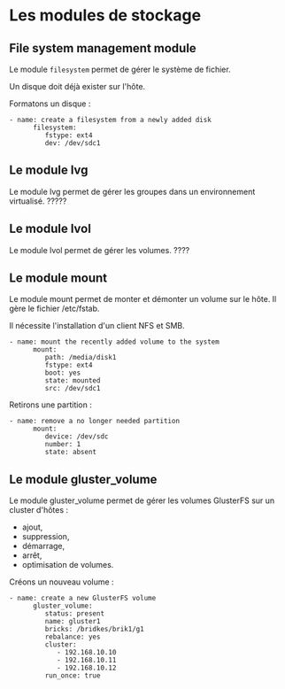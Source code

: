# Les modules de stockage

## File system management module

Le module `filesystem` permet de gérer le système de fichier.

Un disque doit déjà exister sur l'hôte.

Formatons un disque :

```
- name: create a filesystem from a newly added disk
      filesystem:
         fstype: ext4
         dev: /dev/sdc1
```

## Le module lvg

Le module lvg permet de gérer les groupes dans un environnement virtualisé. ?????

## Le module lvol

Le module lvol permet de gérer les volumes. ????

## Le module mount

Le module mount permet de monter et démonter un volume sur le hôte. Il gère le fichier /etc/fstab.

Il nécessite l'installation d'un client NFS et SMB.

```
- name: mount the recently added volume to the system
      mount:
         path: /media/disk1
         fstype: ext4
         boot: yes
         state: mounted
         src: /dev/sdc1
```

Retirons une partition :

```
- name: remove a no longer needed partition
      mount:
         device: /dev/sdc
         number: 1
         state: absent
```

## Le module gluster_volume

Le module gluster_volume permet de gérer les volumes GlusterFS sur un cluster d'hôtes :
- ajout,
- suppression,
- démarrage,
- arrêt,
- optimisation de volumes.

Créons un nouveau volume :

```
- name: create a new GlusterFS volume
      gluster_volume:
         status: present
         name: gluster1
         bricks: /bridkes/brik1/g1
         rebalance: yes
         cluster:
            - 192.168.10.10
            - 192.168.10.11
            - 192.168.10.12
         run_once: true
```
